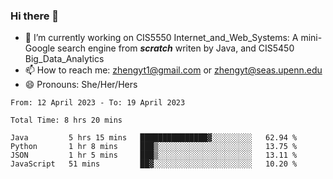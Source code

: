 ### Hi there 👋

<!--
**zhengyt1/zhengyt1** is a ✨ _special_ ✨ repository because its `README.md` (this file) appears on your GitHub profile.

Here are some ideas to get you started:

- 🔭 I’m currently working on ...
- 🌱 I’m currently learning ...
- 👯 I’m looking to collaborate on ...
- 🤔 I’m looking for help with ...
- 💬 Ask me about ...
- 📫 How to reach me: ...
- 😄 Pronouns: ...
- ⚡ Fun fact: ...
-->

- 🔭 I’m currently working on CIS5550 Internet_and_Web_Systems: A mini-Google search engine from ***scratch*** writen by Java, and CIS5450 Big_Data_Analytics
- 📫 How to reach me: zhengyt1@gmail.com or zhengyt@seas.upenn.edu
- 😄 Pronouns: She/Her/Hers



<!--START_SECTION:waka-->

```text
From: 12 April 2023 - To: 19 April 2023

Total Time: 8 hrs 20 mins

Java         5 hrs 15 mins   ███████████████▓░░░░░░░░░   62.94 %
Python       1 hr 8 mins     ███▒░░░░░░░░░░░░░░░░░░░░░   13.75 %
JSON         1 hr 5 mins     ███▒░░░░░░░░░░░░░░░░░░░░░   13.11 %
JavaScript   51 mins         ██▓░░░░░░░░░░░░░░░░░░░░░░   10.20 %
```

<!--END_SECTION:waka-->
